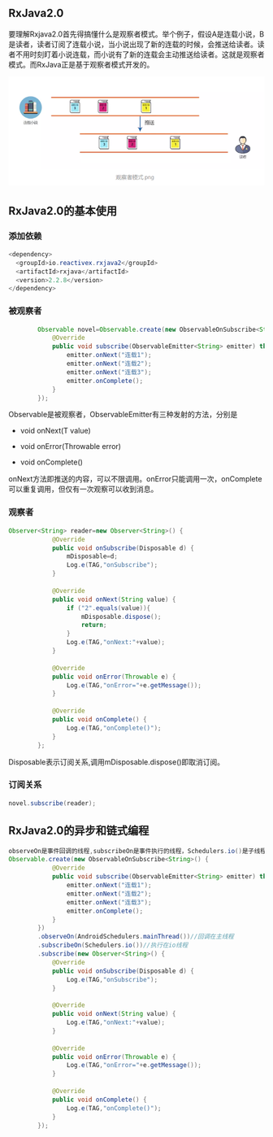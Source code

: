 ## RxJava2.0
要理解Rxjava2.0首先得搞懂什么是观察者模式。举个例子，假设A是连载小说，B是读者，读者订阅了连载小说，当小说出现了新的连载的时候，会推送给读者。读者不用时刻盯着小说连载，而小说有了新的连载会主动推送给读者。这就是观察者模式。而RxJava正是基于观察者模式开发的。

![](assets/rxjava-674329e8.png)
## RxJava2.0的基本使用
### 添加依赖
```java
<dependency>
  <groupId>io.reactivex.rxjava2</groupId>
  <artifactId>rxjava</artifactId>
  <version>2.2.8</version>
</dependency>
```
### 被观察者
```java
        Observable novel=Observable.create(new ObservableOnSubscribe<String>() {
            @Override
            public void subscribe(ObservableEmitter<String> emitter) throws Exception {
                emitter.onNext("连载1");
                emitter.onNext("连载2");
                emitter.onNext("连载3");
                emitter.onComplete();
            }
        });
```
Observable是被观察者，ObservableEmitter有三种发射的方法，分别是
* void onNext(T value) 
- void onError(Throwable error)
+ void onComplete()

onNext方法即推送的内容，可以不限调用。onError只能调用一次，onComplete可以重复调用，但仅有一次观察可以收到消息。

### 观察者
```java
Observer<String> reader=new Observer<String>() {
            @Override
            public void onSubscribe(Disposable d) {
                mDisposable=d;
                Log.e(TAG,"onSubscribe");
            }
            
            @Override
            public void onNext(String value) {
                if ("2".equals(value)){
                    mDisposable.dispose();
                    return;
                }
                Log.e(TAG,"onNext:"+value);
            }

            @Override
            public void onError(Throwable e) {
                Log.e(TAG,"onError="+e.getMessage());
            }

            @Override
            public void onComplete() {
                Log.e(TAG,"onComplete()");
            }
        };
```
Disposable表示订阅关系,调用mDisposable.dispose()即取消订阅。
### 订阅关系
```java
novel.subscribe(reader);
```
## RxJava2.0的异步和链式编程
```java
observeOn是事件回调的线程,subscribeOn是事件执行的线程，Schedulers.io()是子线程.把上面的代码写成链式结构如下：
Observable.create(new ObservableOnSubscribe<String>() {
            @Override
            public void subscribe(ObservableEmitter<String> emitter) throws Exception {
                emitter.onNext("连载1");
                emitter.onNext("连载2");
                emitter.onNext("连载3");
                emitter.onComplete();
            }
        })
        .observeOn(AndroidSchedulers.mainThread())//回调在主线程
        .subscribeOn(Schedulers.io())//执行在io线程
        .subscribe(new Observer<String>() {
            @Override
            public void onSubscribe(Disposable d) {
                Log.e(TAG,"onSubscribe");
            }

            @Override
            public void onNext(String value) {
                Log.e(TAG,"onNext:"+value);
            }

            @Override
            public void onError(Throwable e) {
                Log.e(TAG,"onError="+e.getMessage());
            }

            @Override
            public void onComplete() {
                Log.e(TAG,"onComplete()");
            }
        });    
```
